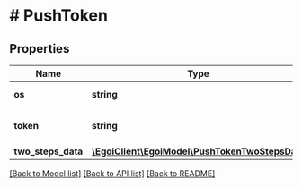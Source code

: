 # # PushToken

## Properties

Name | Type | Description | Notes
------------ | ------------- | ------------- | -------------
**os** | **string** | The OS of the device. |
**token** | **string** | The Firebase token. |
**two_steps_data** | [**\EgoiClient\EgoiModel\PushTokenTwoStepsData**](PushTokenTwoStepsData.md) |  | [optional]

[[Back to Model list]](../../README.md#models) [[Back to API list]](../../README.md#endpoints) [[Back to README]](../../README.md)
